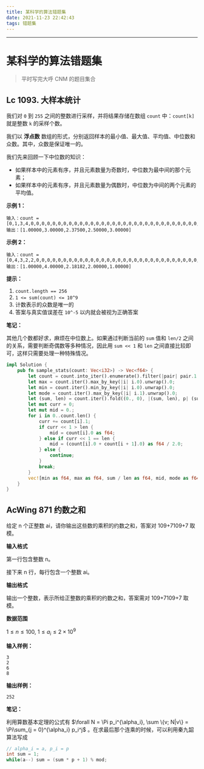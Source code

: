 ```yaml
---
title: 某科学的算法错题集
date: 2021-11-23 22:42:43
tags: 错题集
---
```


------------

# 某科学的算法错题集

>   平时写完大呼 CNM 的题目集合

## Lc 1093. 大样本统计

我们对 `0` 到 `255` 之间的整数进行采样，并将结果存储在数组 `count` 中：`count[k]` 就是整数 `k` 的采样个数。

我们以 **浮点数** 数组的形式，分别返回样本的最小值、最大值、平均值、中位数和众数。其中，众数是保证唯一的。

我们先来回顾一下中位数的知识：

-   如果样本中的元素有序，并且元素数量为奇数时，中位数为最中间的那个元素；
-   如果样本中的元素有序，并且元素数量为偶数时，中位数为中间的两个元素的平均值。

**示例 1：**

```
输入：count = [0,1,3,4,0,0,0,0,0,0,0,0,0,0,0,0,0,0,0,0,0,0,0,0,0,0,0,0,0,0,0,0,0,0,0,0,0,0,0,0,0,0,0,0,0,0,0,0,0,0,0,0,0,0,0,0,0,0,0,0,0,0,0,0,0,0,0,0,0,0,0,0,0,0,0,0,0,0,0,0,0,0,0,0,0,0,0,0,0,0,0,0,0,0,0,0,0,0,0,0,0,0,0,0,0,0,0,0,0,0,0,0,0,0,0,0,0,0,0,0,0,0,0,0,0,0,0,0,0,0,0,0,0,0,0,0,0,0,0,0,0,0,0,0,0,0,0,0,0,0,0,0,0,0,0,0,0,0,0,0,0,0,0,0,0,0,0,0,0,0,0,0,0,0,0,0,0,0,0,0,0,0,0,0,0,0,0,0,0,0,0,0,0,0,0,0,0,0,0,0,0,0,0,0,0,0,0,0,0,0,0,0,0,0,0,0,0,0,0,0,0,0,0,0,0,0,0,0,0,0,0,0,0,0,0,0,0,0,0,0,0,0,0,0,0,0,0,0,0,0,0,0,0,0,0,0]
输出：[1.00000,3.00000,2.37500,2.50000,3.00000]
```

**示例 2：**

```
输入：count = [0,4,3,2,2,0,0,0,0,0,0,0,0,0,0,0,0,0,0,0,0,0,0,0,0,0,0,0,0,0,0,0,0,0,0,0,0,0,0,0,0,0,0,0,0,0,0,0,0,0,0,0,0,0,0,0,0,0,0,0,0,0,0,0,0,0,0,0,0,0,0,0,0,0,0,0,0,0,0,0,0,0,0,0,0,0,0,0,0,0,0,0,0,0,0,0,0,0,0,0,0,0,0,0,0,0,0,0,0,0,0,0,0,0,0,0,0,0,0,0,0,0,0,0,0,0,0,0,0,0,0,0,0,0,0,0,0,0,0,0,0,0,0,0,0,0,0,0,0,0,0,0,0,0,0,0,0,0,0,0,0,0,0,0,0,0,0,0,0,0,0,0,0,0,0,0,0,0,0,0,0,0,0,0,0,0,0,0,0,0,0,0,0,0,0,0,0,0,0,0,0,0,0,0,0,0,0,0,0,0,0,0,0,0,0,0,0,0,0,0,0,0,0,0,0,0,0,0,0,0,0,0,0,0,0,0,0,0,0,0,0,0,0,0,0,0,0,0,0,0,0,0,0,0,0,0]
输出：[1.00000,4.00000,2.18182,2.00000,1.00000]
```

**提示：**

1.  `count.length == 256`
2.  `1 <= sum(count) <= 10^9`
3.  计数表示的众数是唯一的
4.  答案与真实值误差在 `10^-5` 以内就会被视为正确答案

**笔记：**

其他几个数都好求，麻烦在中位数上。如果通过判断当前的 `sum` 值和 `len/2` 之间的关系，需要判断奇偶数等多种情况，因此用 `sum << 1` 和 `len` 之间直接比较即可，这样只需要处理一种特殊情况。

```rust
impl Solution {
    pub fn sample_stats(count: Vec<i32>) -> Vec<f64> {
        let count = count.into_iter().enumerate().filter(|pair| pair.1 != 0).collect::<Vec<_>>();
        let max = count.iter().max_by_key(|i| i.0).unwrap().0;
        let min = count.iter().min_by_key(|i| i.0).unwrap().0;
        let mode = count.iter().max_by_key(|i| i.1).unwrap().0;
        let (sum, len) = count.iter().fold((0., 0), |(sum, len), p| (sum + p.0 as f64 * p.1 as f64, len + p.1));
        let mut curr = 0;
        let mut mid = 0.;
        for i in 0..count.len() {
            curr += count[i].1;
            if curr << 1 > len {
                mid = count[i].0 as f64;
            } else if curr << 1 == len {
                mid = (count[i].0 + count[i + 1].0) as f64 / 2.0;
            } else {
                continue;
            }
            break;
        }
        vec![min as f64, max as f64, sum / len as f64, mid, mode as f64]
    }
}
```

## AcWing 871 约数之和

给定 n 个正整数 ai，请你输出这些数的乘积的约数之和，答案对 109+7109+7 取模。

**输入格式**

第一行包含整数 n。

接下来 n 行，每行包含一个整数 ai。

**输出格式**

输出一个整数，表示所给正整数的乘积的约数之和，答案需对 109+7109+7 取模。

**数据范围**

$1≤n≤100$,
$1≤a_i≤2×10^9$

**输入样例：**

```
3
2
6
8
```

**输出样例：**

```
252
```

**笔记：**

利用算数基本定理的公式有 $\forall N = \Pi p_i^{\alpha_i}, \sum \{v; N|v\} = \Pi\sum_{j = 0}^{\alpha_i} p_i^j$ 。在求最后那个连乘的时候，可以利用秦九韶算法写成

```c++
// alpha_i = a, p_i = p
int sum = 1;
while(a--) sum = (sum * p + 1) % mod;
```

